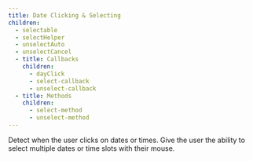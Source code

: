 ```yaml
---
title: Date Clicking & Selecting
children:
  - selectable
  - selectHelper
  - unselectAuto
  - unselectCancel
  - title: Callbacks
    children:
      - dayClick
      - select-callback
      - unselect-callback
  - title: Methods
    children:
      - select-method
      - unselect-method
---
```


Detect when the user clicks on dates or times. Give the user the ability to select multiple dates or time slots with their mouse.
